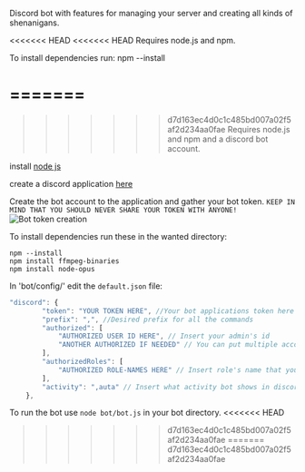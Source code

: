 Discord bot with features for managing your server and creating all kinds of shenanigans.

<<<<<<< HEAD
<<<<<<< HEAD
Requires node.js and npm.

To install dependencies run: npm --install

=======
=======
>>>>>>> d7d163ec4d0c1c485bd007a02f5af2d234aa0fae
Requires node.js and npm and a discord bot account.

install [node js](https://nodejs.org/en/download/)

create a discord application [here](https://discordapp.com/developers/applications/me)

Create the bot account to the application and gather your bot token. `KEEP IN MIND THAT YOU SHOULD NEVER SHARE YOUR TOKEN WITH ANYONE!`
![Bot token creation](https://i.imgur.com/bMciwCc.png)


To install dependencies run these in the wanted directory:
```
npm --install
npm install ffmpeg-binaries
npm install node-opus
```

In 'bot/config/' edit the `default.json` file:
````javascript
"discord": {
        "token": "YOUR TOKEN HERE", //Your bot applications token here
        "prefix": ",", //Desired prefix for all the commands
        "authorized": [
            "AUTHORIZED USER ID HERE", // Insert your admin's id
            "ANOTHER AUTHORIZED IF NEEDED" // You can put multiple account ids
        ],
        "authorizedRoles": [
            "AUTHORIZED ROLE-NAMES HERE" // Insert role's name that you want to have admin commands
        ],
        "activity": ",auta" // Insert what activity bot shows in discord
    },
````

To run the bot use `node bot/bot.js` in your bot directory.
<<<<<<< HEAD
>>>>>>> d7d163ec4d0c1c485bd007a02f5af2d234aa0fae
=======
>>>>>>> d7d163ec4d0c1c485bd007a02f5af2d234aa0fae
